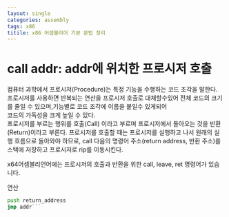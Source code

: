 ```yaml
---
layout: single
categories: assembly
tags: x86
titile: x86 어셈블리어 기본 문법 정리
---
```

# call addr: addr에 위치한 프로시저 호출
컴퓨터 과학에서 프로시저(Procedure)는 특정 기능을 수행하는 코드 조각을 말한다.  
프로시저를 사용하면 반복되는 연산을 프로시저 호출로 대체할수있어 전체 코드의 크기를 줄일 수 있으며,기능별로 코드 조각에 이름을 붙일수 있게되어  
코드의 가독성을 크게 높일 수 있다.  
프로시저를 부르는 행위를 호출(Call) 이라고 부르며 프로시저에서 돌아오는 것을 반환(Return)이라고 부른다. 
 프로시저를 호출할 때는 프로시저를 실행하고 나서 원래의 실행 흐름으로 돌아와야 하므로, call 다음의 명령어 주소(return address, 반환 주소)를 스택에 저장하고 프로시저로 rip를 이동시킨다.


x64어셈블리언어에는 프로시저의 호출과 반환을 위한 call, leave, ret 명령어가 있습니다.


연산
```asm
push return_address
jmp addr```